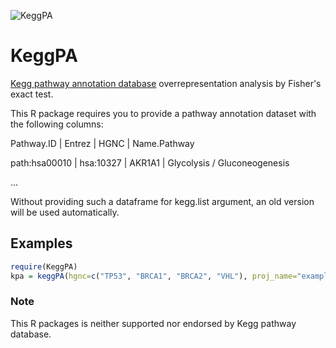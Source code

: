 ![KeggPA](http://www.genome.jp/Fig/kegg128.gif)
# KeggPA
[Kegg pathway annotation database](http://www.genome.jp/kegg/pathway.html) overrepresentation analysis by Fisher's exact test.

This R package requires you to provide a pathway annotation dataset with the following columns:

Pathway.ID | Entrez | HGNC | Name.Pathway

path:hsa00010 | hsa:10327 | AKR1A1 | Glycolysis / Gluconeogenesis

...


Without providing such a dataframe for kegg.list argument, an old version will be used automatically.




## Examples

```R
require(KeggPA)
kpa = keggPA(hgnc=c("TP53", "BRCA1", "BRCA2", "VHL"), proj_name="example_genes")
```


### Note

This R packages is neither supported nor endorsed by Kegg pathway database.



